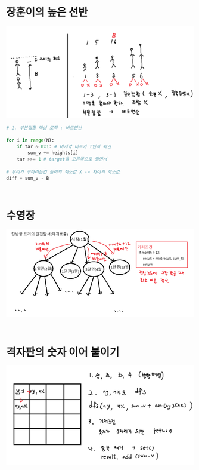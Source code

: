 # 장훈이의 높은 선반

![장훈이의 높은 선반](./img/장훈이의_높은_선반.png)

```python
# 1. 부분집합 핵심 로직 : 비트연산

for i in range(N):
    if tar & 0x1: # 마지막 비트가 1인지 확인
        sum_v += heights[i]
    tar >>= 1 # target을 오른쪽으로 밀면서

# 우리가 구하려는건 높이의 최소값 X -> 차이의 최소값
diff = sum_v - B
```

<br>

# 수영장

![수영장](./img/수영장.png)

<br>

# 격자판의 숫자 이어 붙이기

![격자판의 숫자 이어 붙이기](./img/격자판의_숫자_이어_붙이기.png)

